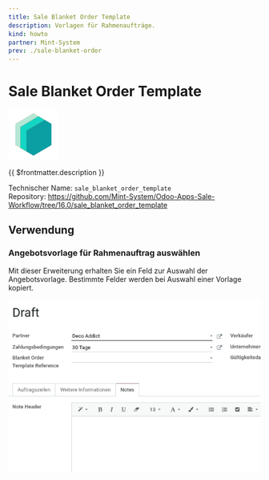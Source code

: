 ```yaml
---
title: Sale Blanket Order Template
description: Vorlagen für Rahmenaufträge.
kind: howto
partner: Mint-System
prev: ./sale-blanket-order
---
```


# Sale Blanket Order Template

![icon_oms_box](attachments/icons_odoo_mint_system.png)

{{ $frontmatter.description }}

Technischer Name: `sale_blanket_order_template`\
Repository: <https://github.com/Mint-System/Odoo-Apps-Sale-Workflow/tree/16.0/sale_blanket_order_template>

## Verwendung

### Angebotsvorlage für Rahmenauftrag auswählen

Mit dieser Erweiterung erhalten Sie ein Feld zur Auswahl der Angebotsvorlage. Bestimmte Felder werden bei Auswahl einer Vorlage kopiert.

![Sale Blanket Order Template](attachments/Sale%20Blanket%20Order%20Template.gif)
